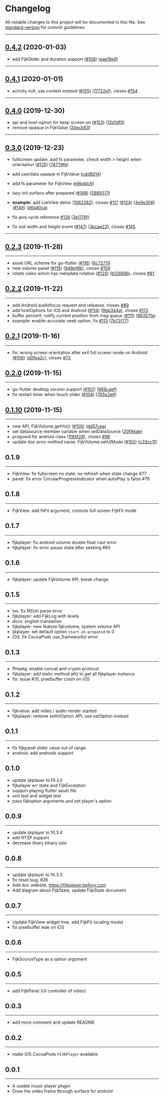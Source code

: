 # Changelog

All notable changes to this project will be documented in this file. See [standard-version](https://github.com/conventional-changelog/standard-version) for commit guidelines.

---
## [0.4.2](https://github.com/befovy/fijkplayer/compare/v0.4.1...v0.4.2) (2020-01-03)

* add FijkSlider and duration support ([#158](https://github.com/befovy/fijkplayer/issues/158)) ([eae19e9](https://github.com/befovy/fijkplayer/commit/eae19e9ad07134106c8e35fa361f9d4e7692874c))

---
## [0.4.1](https://github.com/befovy/fijkplayer/compare/v0.4.0...v0.4.1) (2020-01-01)

* activity null, use context instead ([#155](https://github.com/befovy/fijkplayer/issues/155)) ([7f722e1](https://github.com/befovy/fijkplayer/commit/7f722e1a0bba50f08218539aa1d36b102c1c595c)), closes [#154](https://github.com/befovy/fijkplayer/issues/154)

---
## [0.4.0](https://github.com/befovy/fijkplayer/compare/v0.3.0...v0.4.0) (2019-12-30)

* api and host-option for keep screen on ([#153](https://github.com/befovy/fijkplayer/issues/153)) ([12d1df0](https://github.com/befovy/fijkplayer/commit/12d1df08243d13bbf28f99407a26721ff2daac06))
* remove opaque in FijkValue ([34ecb83](https://github.com/befovy/fijkplayer/commit/34ecb8390cc08ad389afd44ff740af83e5928e21))

---
## [0.3.0](https://github.com/befovy/fijkplayer/compare/v0.2.3...v0.3.0) (2019-12-23)

* fullscreen update, add fs parameter, check width > height when orientation ([#125](https://github.com/befovy/fijkplayer/issues/125)) ([74779fe](https://github.com/befovy/fijkplayer/commit/74779fe0a125643d5ff4a0605f18dcad793c9bed))
* add userdata opaque in FijkValue ([cdd8014](https://github.com/befovy/fijkplayer/commit/cdd8014b2a31d21f4d9f3931dc6c3f041c30592d))
* add fs parameter for FijkView ([e9bddc9](https://github.com/befovy/fijkplayer/commit/e9bddc96cec4ea5448f8e928e954a5a3e74346b7))
* lazy init surface after prepared ([#148](https://github.com/befovy/fijkplayer/issues/148)) ([2889371](https://github.com/befovy/fijkplayer/commit/28893712f9510abc27feaf84ccf5412f2707623e))
* **example:** add ListView demo ([1062282](https://github.com/befovy/fijkplayer/commit/10622822270927c5f21f1b773f0788d693b0ec16)), closes [#117](https://github.com/befovy/fijkplayer/issues/117) ([#124](https://github.com/befovy/fijkplayer/issues/124)) ([4e9e306](https://github.com/befovy/fijkplayer/commit/4e9e3065ea405a9fbb8e4a1267f03af19d5cdaf9))  ([#149](https://github.com/befovy/fijkplayer/issues/149)) ([d6a40ca](https://github.com/befovy/fijkplayer/commit/d6a40ca3961aa83b9a64a258a2b1c4e03ac4fbd9))


* fix java cycle reference [#126](https://github.com/befovy/fijkplayer/issues/126) ([3e1176f](https://github.com/befovy/fijkplayer/commit/3e1176f7d92549a00ee15e8ab602b2c44932838a))
* fix null width and height event ([#147](https://github.com/befovy/fijkplayer/issues/147)) ([3bcae22](https://github.com/befovy/fijkplayer/commit/3bcae22306d959367bfbb60037c909c588f53bff)), closes [#145](https://github.com/befovy/fijkplayer/issues/145)
---


## [0.2.3](https://github.com/befovy/fijkplayer/compare/v0.2.2...v0.2.3) (2019-11-28)
--------------------------------

* asset URL scheme for go-flutter ([#116](https://github.com/befovy/fijkplayer/issues/116)) ([6c72711](https://github.com/befovy/fijkplayer/commit/6c727118b1281c547a74fd25b0dd6931eda721eb))
* new volume panel ([#119](https://github.com/befovy/fijkplayer/issues/119)) ([948ef8b](https://github.com/befovy/fijkplayer/commit/948ef8b6a3913d509dfaab757acc2d22777690fb)), closes [#109](https://github.com/befovy/fijkplayer/issues/109)
* rotate video which has metadata rotation ([#120](https://github.com/befovy/fijkplayer/issues/120)) ([b12699b](https://github.com/befovy/fijkplayer/commit/b12699bc8a6fd2b4cfdb58afbd3b66f220526708)), closes [#81](https://github.com/befovy/fijkplayer/issues/81)

## [0.2.2](https://github.com/befovy/fijkplayer/compare/v0.2.1...v0.2.2) (2019-11-22)
--------------------------------

* add Android audiofocus request and releasse.  closes [#89](https://github.com/befovy/fijkplayer/issues/89)
* add hostOptions for iOS and Android ([#114](https://github.com/befovy/fijkplayer/issues/114)) ([9bb344a](https://github.com/befovy/fijkplayer/commit/9bb344adcdf9069e189bf38eae9ee27ccafec12a)), closes [#113](https://github.com/befovy/fijkplayer/issues/113)
* buffer percent, notify current position from msg queue ([#111](https://github.com/befovy/fijkplayer/issues/111)) ([86357fe](https://github.com/befovy/fijkplayer/commit/86357fef191f72065ad64dc6078c684beca2214d))
* example: enable-accurate-seek option, fix [#113](https://github.com/befovy/fijkplayer/issues/113) ([7b72f77](https://github.com/befovy/fijkplayer/commit/7b72f7751716048c90dd3b2940c8114888f8a1f4))

## [0.2.1](https://github.com/befovy/fijkplayer/compare/v0.2.0...v0.2.1) (2019-11-16)
--------------------------------

* fix: wrong screen orientation after exit full screen mode on Android ([#108](https://github.com/befovy/fijkplayer/issues/108)) ([d0fea2c](https://github.com/befovy/fijkplayer/commit/d0fea2c11117dd4b12bdcd386a4d29cfdce40bf4)), closes [#73](https://github.com/befovy/fijkplayer/issues/73)

## [0.2.0](https://github.com/befovy/fijkplayer/compare/v0.1.10...v0.2.0) (2019-11-15)
--------------------------------

* go-flutter desktop version support ([#107](https://github.com/befovy/fijkplayer/issues/107)) ([966caef](https://github.com/befovy/fijkplayer/commit/966caef0251aecca14aa3d36c822316bb0fb0fe0))
* fix restart timer when touch slider  ([#104](https://github.com/befovy/fijkplayer/issues/104)) ([765e2e6](https://github.com/befovy/fijkplayer/commit/765e2e61fd95d94ae4fed44e2b7e700e6c57920e))


## [0.1.10](https://github.com/befovy/fijkplayer/compare/v0.1.9...v0.1.10) (2019-11-15)
--------------------------------

* new API, FijkVolume.getVol() ([#100](https://github.com/befovy/fijkplayer/issues/100)) ([dd57cea](https://github.com/befovy/fijkplayer/commit/dd57cea4870a909cbbec71a4cc127fdbefe9cf1f))
* set datasource member variable when setDataSource ([20f94de](https://github.com/befovy/fijkplayer/commit/20f94deb0bb561e4fc0127eb615200e26b46f6c1))
* proguard for android class ([1f85f28](https://github.com/befovy/fijkplayer/commit/1f85f28728cb89e48576b9791909860728160751)), closes [#98](https://github.com/befovy/fijkplayer/issues/98)
* update doc error method name. FijkVolume.setUIMode ([#102](https://github.com/befovy/fijkplayer/issues/102)) ([c33cc11](https://github.com/befovy/fijkplayer/commit/c33cc11d5676fb6b411f9b7be7f14850ea662ecc))

## 0.1.9
--------------------------------
- FijkView: fix fullscreen no state, no refresh when state change #77
- panel: fix error CircularProgressIndicator when autoPlay is false #76

## 0.1.8
--------------------------------
- FijkView: add fsFit argument, controls full screen FijkFit mode

## 0.1.7
--------------------------------
- fijkplayer: fix android volume double float cast error
- fijkplayer: fix error pause state after seeking #65

## 0.1.6
--------------------------------
- fijkplayer: update FijkVolume API, break change

## 0.1.5
--------------------------------
- ios: fix NSUrl parse error
- fijkplayer: add FijkLog with levels
- docs: english translation
- fijkplayer: new feature fijkvolume, system volume API
- ijkplayer: set default option `start-on-prepated` to 0
- iOS: fix CocoaPods use_frameworks! error

## 0.1.3
--------------------------------
- ffmpeg: enable concat and crypto protocol
- fijkplayer: add static method all() to get all fijkplayer instance
- fix: issue #31, pixelbuffer crash on iOS

## 0.1.2
--------------------------------
- fijkvalue: add video / audio render started
- fijkplayer: remove setIntOption API, use setOption instead

## 0.1.1
--------------------------------
- fix fijkpanel slider value out of range
- android: add androidx support

## 0.1.0
- update ijkplauer to f0.3.5
- fijkplayer err state and FijkException
- support playing flutter asset file 
- unit test and widget test
- pass fijkoption arguments and set player's option

## 0.0.9
--------------------------------
- update ijkplayer to f0.3.4
- add RTSP support
- decrease libary binary size

## 0.0.8
--------------------------------
- update ijkplayer to f0.3.3
- fix reset bug, #26
- Add doc website, https://fijkplayer.befovy.com
- Add diagram about FijkState, update FijkState document

## 0.0.7
--------------------------------
- Update FijkView widget tree, add FijkFit (scaling mode)
- fix pixelbuffer leak on iOS

## 0.0.6
--------------------------------
- FijkSourceType as a option argument

## 0.0.5
--------------------------------
- add FijkPanel (UI controller of video)

## 0.0.3
--------------------------------
- add more comment and update README

## 0.0.2
--------------------------------
- make iOS CocoaPods `FIJKPlayer` available

## 0.0.1
--------------------------------
- A usable music player plugin
- Draw the video frame through surface for android
